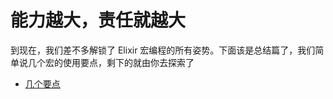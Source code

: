 # 能力越大，责任就越大

到现在，我们差不多解锁了 Elixir 宏编程的所有姿势。下面该是总结篇了，我们简单说几个宏的使用要点，剩下的就由你去探索了


- [几个要点](section0.md)
